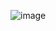 ![image](https://user-images.githubusercontent.com/72289126/161432724-3fc8b29a-832a-4672-9eea-aa072eaf77b2.png)
